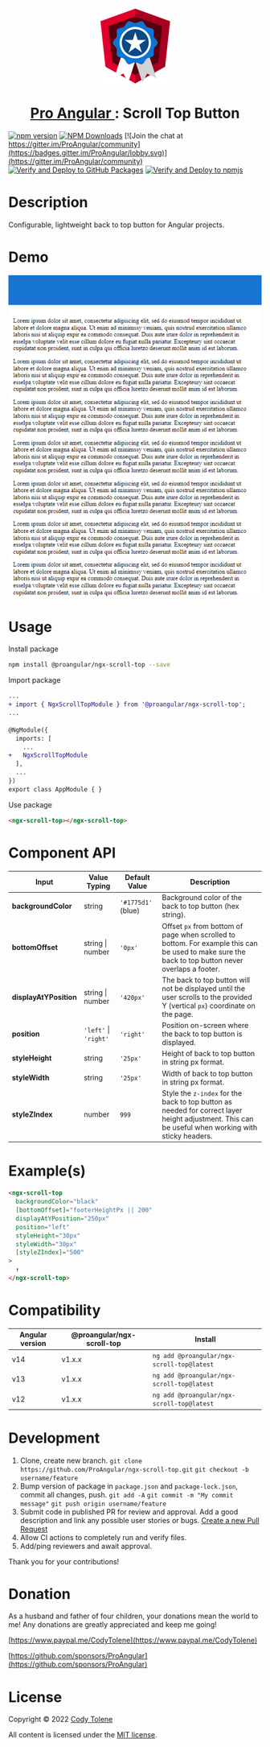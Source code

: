 <p align="center">
  <a href="https://www.ProAngular.com" target="_blank">
    <img src="src/assets/images/pro-angular-logo.png" />
  </a>
  <h1 align="center">
    <a href="https://www.ProAngular.com" target="_blank">
      Pro Angular
    </a>: Scroll Top Button
  </h1>
</p>

[![npm version](https://badge.fury.io/js/@proangular%2Fngx-scroll-top.svg)](https://badge.fury.io/js/@proangular%2Fngx-scroll-top)
[![NPM Downloads](https://img.shields.io/amo/dw/@proangular%252Fngx-scroll-top.svg)](https://www.npmjs.com/@proangular/ngx-scroll-top)
[![Join the chat at https://gitter.im/ProAngular/community](https://badges.gitter.im/ProAngular/lobby.svg)](https://gitter.im/ProAngular/community)
[![Verify and Deploy to GitHub Packages](https://github.com/ProAngular/ngx-scroll-top/actions/workflows/on-merge-main-deploy-gpr.yml/badge.svg)](https://github.com/ProAngular/ngx-scroll-top/actions/workflows/on-merge-main-deploy-gpr.yml)
[![Verify and Deploy to npmjs](https://github.com/ProAngular/ngx-scroll-top/actions/workflows/on-merge-main-deploy-npmjs.yml/badge.svg)](https://github.com/ProAngular/ngx-scroll-top/actions/workflows/on-merge-main-deploy-npmjs.yml)

# Description

Configurable, lightweight back to top button for Angular projects.

# Demo

<p align="center">
  <img src="src/assets/images/demo-scroll-top.gif" />
</p>

# Usage

Install package
```bash
npm install @proangular/ngx-scroll-top --save
```

Import package
```diff
...
+ import { NgxScrollTopModule } from '@proangular/ngx-scroll-top';
...

@NgModule({
  imports: [
    ...
+   NgxScrollTopModule
  ],
  ...
})
export class AppModule { }
```

Use package
```html
<ngx-scroll-top></ngx-scroll-top>
```

# Component API

| Input                  | Value Typing          | Default Value      | Description                                                                                                                                        |
| ---------------------- | --------------------- | ------------------ | -------------------------------------------------------------------------------------------------------------------------------------------------- |
| **backgroundColor**    | string                | `'#1775d1'` (blue) | Background color of the back to top button (hex string).                                                                                           |
| **bottomOffset**       | string \| number      | `'0px'`            | Offset `px` from bottom of page when scrolled to bottom. For example this can be used to make sure the back to top button never overlaps a footer. |
| **displayAtYPosition** | string \| number      | `'420px'`          | The back to top button will not be displayed until the user scrolls to the provided Y (vertical `px`) coordinate on the page.                      |
| **position**           | `'left'` \| `'right'` | `'right'`          | Position on-screen where the back to top button is displayed.                                                                                      |
| **styleHeight**        | string                | `'25px'`           | Height of back to top button in string px format.                                                                                                  |
| **styleWidth**         | string                | `'25px'`           | Width of back to top button in string px format.                                                                                                   |
| **styleZIndex**        | number                | `999`              | Style the `z-index` for the back to top button as needed for correct layer height adjustment. This can be useful when working with sticky headers. |

# Example(s)

```html
<ngx-scroll-top
  backgroundColor="black"
  [bottomOffset]="footerHeightPx || 200"
  displayAtYPosition="250px"
  position="left"
  styleHeight="30px"
  styleWidth="30px"
  [styleZIndex]="500"
>
  ↑
</ngx-scroll-top>
```

# Compatibility

| Angular version | @proangular/ngx-scroll-top | Install                                    |
| --------------- | -------------------------- | ------------------------------------------ |
| v14             | v1.x.x                     | `ng add @proangular/ngx-scroll-top@latest` |
| v13             | v1.x.x                     | `ng add @proangular/ngx-scroll-top@latest` |
| v12             | v1.x.x                     | `ng add @proangular/ngx-scroll-top@latest` |

# Development

1. Clone, create new branch.
`git clone https://github.com/ProAngular/ngx-scroll-top.git`
`git checkout -b username/feature`
2. Bump version of package in `package.json` and `package-lock.json`, commit all changes, push.
`git add -A`
`git commit -m "My commit message"`
`git push origin username/feature`
3. Submit code in published PR for review and approval. Add a good description and link any possible user stories or bugs.
[Create a new Pull Request](https://github.com/ProAngular/ngx-scroll-top/compare)
4. Allow CI actions to completely run and verify files.
5. Add/ping reviewers and await approval.

Thank you for your contributions!

# Donation

As a husband and father of four children, your donations mean the world to me! Any donations are greatly appreciated and keep me going!

[https://www.paypal.me/CodyTolene](https://www.paypal.me/CodyTolene)

[https://github.com/sponsors/ProAngular](https://github.com/sponsors/ProAngular)

# License

Copyright &copy; 2022 [Cody Tolene](https://www.CodyTolene.com)

All content is licensed under the [MIT license].

[mit license]: LICENSE
